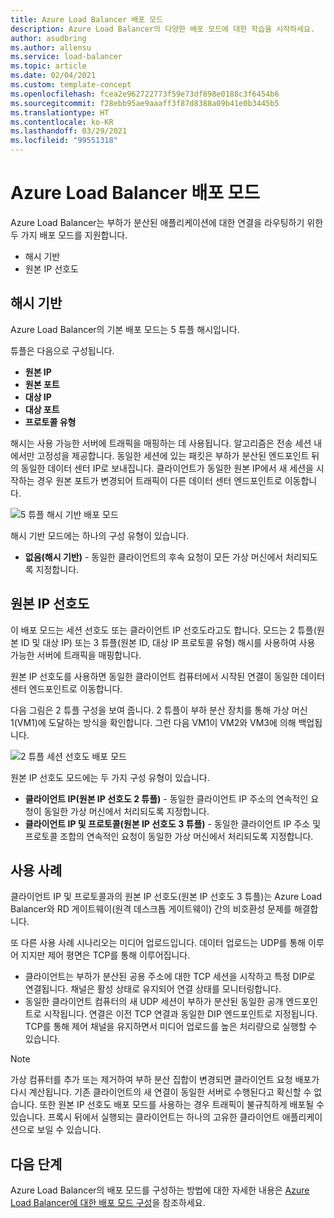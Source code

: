 ```yaml
---
title: Azure Load Balancer 배포 모드
description: Azure Load Balancer의 다양한 배포 모드에 대한 학습을 시작하세요.
author: asudbring
ms.author: allensu
ms.service: load-balancer
ms.topic: article
ms.date: 02/04/2021
ms.custom: template-concept
ms.openlocfilehash: fcea2e962722773f59e73df898e0188c3f6454b6
ms.sourcegitcommit: f28ebb95ae9aaaff3f87d8388a09b41e0b3445b5
ms.translationtype: HT
ms.contentlocale: ko-KR
ms.lasthandoff: 03/29/2021
ms.locfileid: "99551318"
---
```

# <a name="azure-load-balancer-distribution-modes"></a>Azure Load Balancer 배포 모드

Azure Load Balancer는 부하가 분산된 애플리케이션에 대한 연결을 라우팅하기 위한 두 가지 배포 모드를 지원합니다.

* 해시 기반
* 원본 IP 선호도

## <a name="hash-based"></a>해시 기반

Azure Load Balancer의 기본 배포 모드는 5 튜플 해시입니다. 

튜플은 다음으로 구성됩니다.
* **원본 IP**
* **원본 포트**
* **대상 IP**
* **대상 포트**
* **프로토콜 유형**

해시는 사용 가능한 서버에 트래픽을 매핑하는 데 사용됩니다. 알고리즘은 전송 세션 내에서만 고정성을 제공합니다. 동일한 세션에 있는 패킷은 부하가 분산된 엔드포인트 뒤의 동일한 데이터 센터 IP로 보내집니다. 클라이언트가 동일한 원본 IP에서 새 세션을 시작하는 경우 원본 포트가 변경되어 트래픽이 다른 데이터 센터 엔드포인트로 이동합니다.

![5 튜플 해시 기반 배포 모드](./media/distribution-mode-concepts/load-balancer-distribution.png)

해시 기반 모드에는 하나의 구성 유형이 있습니다.

* **없음(해시 기반)** - 동일한 클라이언트의 후속 요청이 모든 가상 머신에서 처리되도록 지정합니다.

## <a name="source-ip-affinity"></a>원본 IP 선호도

이 배포 모드는 세션 선호도 또는 클라이언트 IP 선호도라고도 합니다. 모드는 2 튜플(원본 ID 및 대상 IP) 또는 3 튜플(원본 ID, 대상 IP 프로토콜 유형) 해시를 사용하여 사용 가능한 서버에 트래픽을 매핑합니다. 

원본 IP 선호도를 사용하면 동일한 클라이언트 컴퓨터에서 시작된 연결이 동일한 데이터 센터 엔드포인트로 이동합니다.

다음 그림은 2 튜플 구성을 보여 줍니다. 2 튜플이 부하 분산 장치를 통해 가상 머신 1(VM1)에 도달하는 방식을 확인합니다. 그런 다음 VM1이 VM2와 VM3에 의해 백업됩니다.

![2 튜플 세션 선호도 배포 모드](./media/load-balancer-distribution-mode/load-balancer-session-affinity.png)

원본 IP 선호도 모드에는 두 가지 구성 유형이 있습니다.

* **클라이언트 IP(원본 IP 선호도 2 튜플)** - 동일한 클라이언트 IP 주소의 연속적인 요청이 동일한 가상 머신에서 처리되도록 지정합니다.
* **클라이언트 IP 및 프로토콜(원본 IP 선호도 3 튜플)** - 동일한 클라이언트 IP 주소 및 프로토콜 조합의 연속적인 요청이 동일한 가상 머신에서 처리되도록 지정합니다.

## <a name="use-cases"></a>사용 사례

클라이언트 IP 및 프로토콜과의 원본 IP 선호도(원본 IP 선호도 3 튜플)는 Azure Load Balancer와 RD 게이트웨이(원격 데스크톱 게이트웨이) 간의 비호환성 문제를 해결합니다. 

또 다른 사용 사례 시나리오는 미디어 업로드입니다. 데이터 업로드는 UDP를 통해 이루어 지지만 제어 평면은 TCP를 통해 이루어집니다.

* 클라이언트는 부하가 분산된 공용 주소에 대한 TCP 세션을 시작하고 특정 DIP로 연결됩니다. 채널은 활성 상태로 유지되어 연결 상태를 모니터링합니다.
* 동일한 클라이언트 컴퓨터의 새 UDP 세션이 부하가 분산된 동일한 공개 엔드포인트로 시작됩니다. 연결은 이전 TCP 연결과 동일한 DIP 엔드포인트로 지정됩니다. TCP를 통해 제어 채널을 유지하면서 미디어 업로드를 높은 처리량으로 실행할 수 있습니다.

> [!NOTE]
> 가상 컴퓨터를 추가 또는 제거하여 부하 분산 집합이 변경되면 클라이언트 요청 배포가 다시 계산됩니다. 기존 클라이언트의 새 연결이 동일한 서버로 수행된다고 확신할 수 없습니다. 또한 원본 IP 선호도 배포 모드를 사용하는 경우 트래픽이 불규칙하게 배포될 수 있습니다. 프록시 뒤에서 실행되는 클라이언트는 하나의 고유한 클라이언트 애플리케이션으로 보일 수 있습니다.


## <a name="next-steps"></a>다음 단계

Azure Load Balancer의 배포 모드를 구성하는 방법에 대한 자세한 내용은 [Azure Load Balancer에 대한 배포 모드 구성](load-balancer-distribution-mode.md)을 참조하세요.

